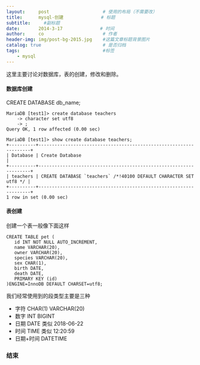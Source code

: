 ```yaml
---
layout:     post                    # 使用的布局（不需要改）
title:      mysql-创建              # 标题 
subtitle:     #副标题
date:       2014-3-17              # 时间
author:     co                      # 作者
header-img: img/post-bg-2015.jpg    #这篇文章标题背景图片
catalog: true                       # 是否归档
tags:                               #标签
    - mysql
---
```

这里主要讨论对数据库，表的创建，修改和删除。
#### 数据库创建
CREATE DATABASE db_name;
```
MariaDB [test1]> create database teachers 
    -> character set utf8
    -> ;
Query OK, 1 row affected (0.00 sec)

MariaDB [test1]> show create database teachers;
+----------+-------------------------------------------------------------------+
| Database | Create Database                                                   |
+----------+-------------------------------------------------------------------+
| teachers | CREATE DATABASE `teachers` /*!40100 DEFAULT CHARACTER SET utf8 */ |
+----------+-------------------------------------------------------------------+
1 row in set (0.00 sec)

```

#### 表创建
创建一个表一般像下面这样
```
CREATE TABLE pet (
   id INT NOT NULL AUTO_INCREMENT, 
   name VARCHAR(20), 
   owner VARCHAR(20),
   species VARCHAR(20), 
   sex CHAR(1), 
   birth DATE, 
   death DATE,
   PRIMARY KEY (id)
)ENGINE=InnoDB DEFAULT CHARSET=utf8;
```
我们经常使用到的段类型主要是三种 
- 字符 CHAR(1) VARCHAR(20)
- 数字 INT BIGINT
- 日期 DATE 类似 2018-06-22
- 时间 TIME 类似 12:20:59
- 日期+时间 DATETIME 





### 结束